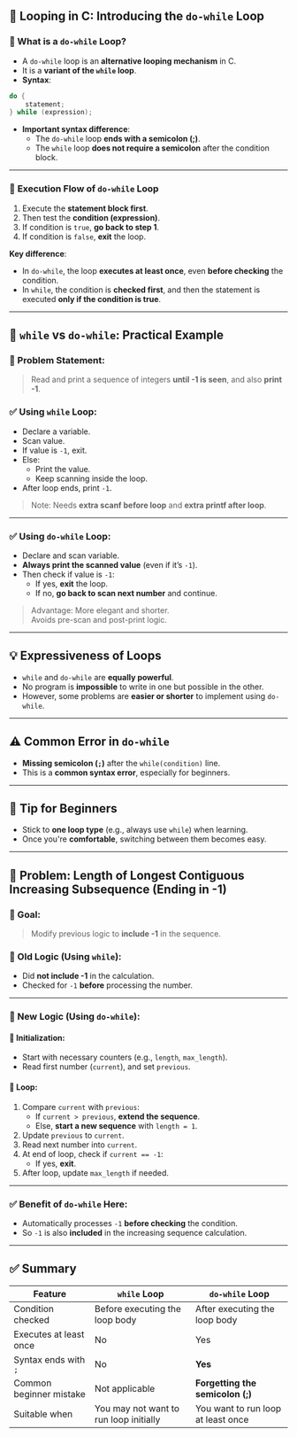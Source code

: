 ## 🔁 **Looping in C: Introducing the `do-while` Loop**

### 🔹 What is a `do-while` Loop?

- A `do-while` loop is an **alternative looping mechanism** in C.
- It is a **variant of the `while` loop**.
- **Syntax**:
```c
do {     
	statement; 
} while (expression);
```
    
- **Important syntax difference**:
    - The `do-while` loop **ends with a semicolon (;)**.
    - The `while` loop **does not require a semicolon** after the condition block.

---

### 🔄 **Execution Flow of `do-while` Loop**

1. Execute the **statement block first**.
2. Then test the **condition (expression)**.
3. If condition is `true`, **go back to step 1**.
4. If condition is `false`, **exit** the loop.

**Key difference**:

- In `do-while`, the loop **executes at least once**, even **before checking** the condition.
- In `while`, the condition is **checked first**, and then the statement is executed **only if the condition is true**.

---

## 🔁 **`while` vs `do-while`: Practical Example**

### 📌 Problem Statement:

> Read and print a sequence of integers **until -1 is seen**, and also **print -1**.

### ✅ Using `while` Loop:

- Declare a variable.
- Scan value.
- If value is `-1`, exit.
- Else:
    - Print the value.
    - Keep scanning inside the loop.
- After loop ends, print `-1`.

> Note: Needs **extra scanf before loop** and **extra printf after loop**.

---

### ✅ Using `do-while` Loop:

- Declare and scan variable.
- **Always print the scanned value** (even if it’s `-1`).
- Then check if value is `-1`:
    - If yes, **exit** the loop.
    - If no, **go back to scan next number** and continue.

> Advantage: More elegant and shorter.  
> Avoids pre-scan and post-print logic.

---

## 💡 Expressiveness of Loops

- `while` and `do-while` are **equally powerful**.
- No program is **impossible** to write in one but possible in the other.
- However, some problems are **easier or shorter** to implement using `do-while`.

---

## ⚠️ Common Error in `do-while`

- **Missing semicolon (`;`)** after the `while(condition)` line.
- This is a **common syntax error**, especially for beginners.

---

## 🧠 Tip for Beginners

- Stick to **one loop type** (e.g., always use `while`) when learning.
- Once you're **comfortable**, switching between them becomes easy.

---

## 🧪 Problem: Length of Longest Contiguous Increasing Subsequence (Ending in -1)

### 📝 Goal:

> Modify previous logic to **include -1** in the sequence.

### 🧱 Old Logic (Using `while`):

- Did **not include -1** in the calculation.
- Checked for `-1` **before** processing the number.

---

### 🔁 New Logic (Using `do-while`):

#### 🧮 Initialization:

- Start with necessary counters (e.g., `length`, `max_length`).
- Read first number (`current`), and set `previous`.

#### 🔁 Loop:

1. Compare `current` with `previous`:
    - If `current > previous`, **extend the sequence**.
    - Else, **start a new sequence** with `length = 1`.
2. Update `previous` to `current`.
3. Read next number into `current`.
4. At end of loop, check if `current == -1`:
    - If yes, **exit**.
5. After loop, update `max_length` if needed.

---

### ✅ Benefit of `do-while` Here:

- Automatically processes `-1` **before checking** the condition.
- So `-1` is also **included** in the increasing sequence calculation.

---

## ✅ Summary

|Feature|`while` Loop|`do-while` Loop|
|---|---|---|
|Condition checked|Before executing the loop body|After executing the loop body|
|Executes at least once|No|Yes|
|Syntax ends with `;`|No|**Yes**|
|Common beginner mistake|Not applicable|**Forgetting the semicolon (;)**|
|Suitable when|You may not want to run loop initially|You want to run loop at least once|